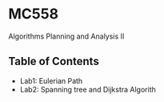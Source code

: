 # MC558
Algorithms Planning and Analysis II

## Table of Contents
+ Lab1: Eulerian Path
+ Lab2: Spanning tree and Dijkstra Algorith
